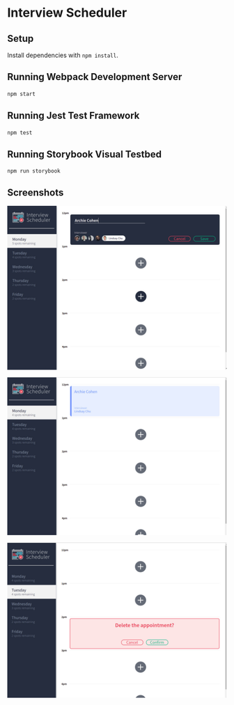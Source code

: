 # Interview Scheduler

## Setup

Install dependencies with `npm install`.

## Running Webpack Development Server

```sh
npm start
```

## Running Jest Test Framework

```sh
npm test
```

## Running Storybook Visual Testbed

```sh
npm run storybook
```
## Screenshots
!["This is the form a user fills out to save an appointment."](https://github.com/kvnchu2/Scheduler/blob/master/docs/Appointment-form.jpg?raw=true)

!["User is able to see all booked appointments."](https://github.com/kvnchu2/Scheduler/blob/master/docs/Appointment-saved.jpg?raw=true)

!["When a user clicks on the delete icon, they are asked to confirm."](https://github.com/kvnchu2/Scheduler/blob/master/docs/Appointment-delete.jpg?raw=true)